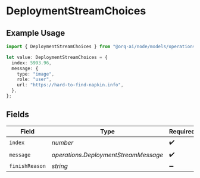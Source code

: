 # DeploymentStreamChoices

## Example Usage

```typescript
import { DeploymentStreamChoices } from "@orq-ai/node/models/operations";

let value: DeploymentStreamChoices = {
  index: 5993.96,
  message: {
    type: "image",
    role: "user",
    url: "https://hard-to-find-napkin.info",
  },
};
```

## Fields

| Field                                | Type                                 | Required                             | Description                          |
| ------------------------------------ | ------------------------------------ | ------------------------------------ | ------------------------------------ |
| `index`                              | *number*                             | :heavy_check_mark:                   | N/A                                  |
| `message`                            | *operations.DeploymentStreamMessage* | :heavy_check_mark:                   | N/A                                  |
| `finishReason`                       | *string*                             | :heavy_minus_sign:                   | N/A                                  |